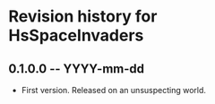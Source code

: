 # Revision history for HsSpaceInvaders

## 0.1.0.0 -- YYYY-mm-dd

* First version. Released on an unsuspecting world.
